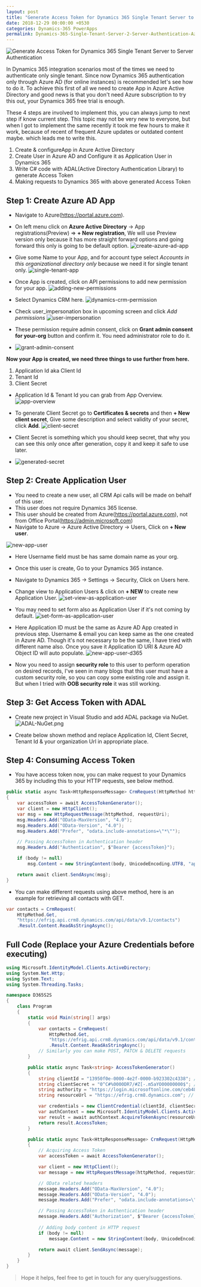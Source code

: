 ```yaml
---
layout: post
title: "Generate Access Token for Dynamics 365 Single Tenant Server to Server Authentication"
date: 2018-12-29 00:00:00 +0530
categories: Dynamics-365 PowerApps
permalink: Dynamics-365-Single-Tenant-Server-2-Server-Authentication-Azure-Active-Directory-Access-Token
---
```


![Generate Access Token for Dynamics 365 Single Tenant Server to Server Authentication](assets/2018-12-29/microsoft-dynamics-365-banner.jpg)

In Dynamics 365 integration scenarios most of the times we need to authenticate only single tenant. Since now Dynamics 365 authentication only through Azure AD (for online instances) is recommended let's see how to do it. To achieve this first of all we need to create App in Azure Active Directory and good news is that you don't need Azure subscription to try this out, your Dynamics 365 free trial is enough.

These 4 steps are involved to implement this, you can always jump to next step if know current step. This topic may not be very new to everyone, but when I got to implement the same recently it took me few hours to make it work, because of recent of frequent Azure updates or outdated content maybe. which leads me to write this.

1. Create & configureApp in Azure Active Directory
2. Create User in Azure AD and Configure it as Application User in Dynamics 365
3. Write C# code with ADAL(Active Directory Authentication Library) to generate Access Token
4. Making requests to Dynamics 365 with above generated Access Token

## Step 1: Create Azure AD App

* Navigate to Azure(https://portal.azure.com).
* On left menu click on **Azure Active Directory** -> App registrations(Preview) => **+ New registration**, We will use Preview version only because it has more straight forward options and going forward this only is going to be default option.
![create-azure-ad-app](assets/2018-12-29/create-azure-ad-app.png)

* Give some Name to your App, and for account type select *Accounts in this organizational directory only* because we need it for single tenant only.
![single-tenant-app](assets/2018-12-29/single-tenant-app.png)

* Once App is created, click on API permissions to add new permission for your app.
![adding-new-permissions](assets/2018-12-29/adding-new-permissions.png)

* Select Dynamics CRM here.
![dynamics-crm-permission](assets/2018-12-29/dynamics-crm-permission.png)

* Check user_impersonation box in upcoming screen and click *Add permissions*
![user-impersonation](assets/2018-12-29/user-impersonation.png)

* These permission require admin consent, click on **Grant admin consent for your-org** button and confirm it. You need administrator role to do it.
* ![grant-admin-consent](assets/2018-12-29/grant-admin-consent.png)

**Now your App is created, we need three things to use further from here.**

1. Application Id aka Client Id
2. Tenant Id
3. Client Secret

* Application Id & Tenant Id you can grab from App Overview.
![app-overview](assets/2018-12-29/app-overview.png)

* To generate Client Secret go to **Certificates & secrets** and then **+ New client secret**, Give some description and select validity of your secret, click **Add**.
![client-secret](assets/2018-12-29/client-secret.png)

* Client Secret is something which you should keep secret, that why you can see this only once after generation, copy it and keep it safe to use later.
* ![generated-secret](assets/2018-12-29/generated-secret.png)

## Step 2: Create Application User

* You need to create a new user, all CRM Api calls will be made on behalf of this user.
* This user does not require Dynamics 365 license.
* This user should be created from Azure(https://portal.azure.com), not from Office Portal(https://admin.microsoft.com)
* Navigate to Azure -> Azure Active Directory -> Users, Click on **+ New user**.

![new-app-user](assets/2018-12-29/new-app-user.png)
* Here Username field must be has same domain name as your org.
* Once this user is create, Go to your Dynamics 365 instance.
* Navigate to Dynamics 365 -> Settings -> Security, Click on Users here.
* Change view to Application Users & click on **+ NEW** to create new Application User.
![set-view-as-application-user](assets/2018-12-29/set-view-as-application-user.png)

* You may need to set form also as Application User if it's not coming by default.
![set-form-as-application-user](assets/2018-12-29/set-form-as-application-user.png)

* Here Application ID must be the same as Azure AD App created in previous step. Username & email you can keep same as the one created in Azure AD. Though it's not necessary to be the same, I have tried with different name also. Once you save it Application ID URI & Azure AD Object ID will auto populate.
![new-app-user-d365](assets/2018-12-29/new-app-user-d365.png)

* Now you need to assign **security role** to this user to perform operation on desired records, I've seen in many blogs that this user must have a custom security role, so you can copy some existing role and assign it. But when I tried with **OOB security role** it was still working.

## Step 3: Get Access Token with ADAL

* Create new project in Visual Studio and add ADAL package via NuGet.
![ADAL-NuGet.png](assets/2018-12-29/ADAL-NuGet.png)

* Create below shown method and replace Application Id, Client Secret, Tenant Id & your organization Url in appropriate place.

<script src="https://gist.github.com/AshV/45a8ed0c86a99d4e485f8d8bc7d843e1.js"></script>


## Step 4: Consuming Access Token

* You have access token now, you can make request to your Dynamics 365 by including this to your HTTP requests, see below method.

```csharp
public static async Task<HttpResponseMessage> CrmRequest(HttpMethod httpMethod, string requestUri, string body = null)
{
    var accessToken = await AccessTokenGenerator();
    var client = new HttpClient();
    var msg = new HttpRequestMessage(httpMethod, requestUri);
    msg.Headers.Add("OData-MaxVersion", "4.0");
    msg.Headers.Add("OData-Version", "4.0");
    msg.Headers.Add("Prefer", "odata.include-annotations=\"*\"");

    // Passing AccessToken in Authentication header
    msg.Headers.Add("Authentication", $"Bearer {accessToken}");

    if (body != null)
        msg.Content = new StringContent(body, UnicodeEncoding.UTF8, "application/json");

    return await client.SendAsync(msg);
}
```

* You can make different requests using above method, here is an example for retrieving all contacts with GET.

```csharp
var contacts = CrmRequest(
    HttpMethod.Get, 
    "https://efrig.api.crm8.dynamics.com/api/data/v9.1/contacts")
    .Result.Content.ReadAsStringAsync();
```

## Full Code (Replace your Azure Credentials before executing)

```csharp
using Microsoft.IdentityModel.Clients.ActiveDirectory;
using System.Net.Http;
using System.Text;
using System.Threading.Tasks;

namespace D365S2S
{
    class Program
    {
        static void Main(string[] args)
        {
            var contacts = CrmRequest(
                HttpMethod.Get,
                "https://efrig.api.crm8.dynamics.com/api/data/v9.1/contacts")
                .Result.Content.ReadAsStringAsync();
            // Similarly you can make POST, PATCH & DELETE requests
        }

        public static async Task<string> AccessTokenGenerator()
        {
            string clientId = "13950f0e-0000-4e2f-0000-b923302c4338"; // Your Azure AD Application ID
            string clientSecret = "0^C#%0000DR7/#Z[-.m5aYO00000000$"; // Client secret generated in your App
            string authority = "https://login.microsoftonline.com/ceb48f70-0000-1111-0000-9170f6a706a6"; // Azure AD App Tenant ID
            string resourceUrl = "https://efrig.crm8.dynamics.com"; // Your Dynamics 365 Organization URL

            var credentials = new ClientCredential(clientId, clientSecret);
            var authContext = new Microsoft.IdentityModel.Clients.ActiveDirectory.AuthenticationContext(authority);
            var result = await authContext.AcquireTokenAsync(resourceUrl, credentials);
            return result.AccessToken;
        }

        public static async Task<HttpResponseMessage> CrmRequest(HttpMethod httpMethod, string requestUri, string body = null)
        {
            // Acquiring Access Token
            var accessToken = await AccessTokenGenerator();

            var client = new HttpClient();
            var message = new HttpRequestMessage(httpMethod, requestUri);

            // OData related headers
            message.Headers.Add("OData-MaxVersion", "4.0");
            message.Headers.Add("OData-Version", "4.0");
            message.Headers.Add("Prefer", "odata.include-annotations=\"*\"");

            // Passing AccessToken in Authentication header
            message.Headers.Add("Authorization", $"Bearer {accessToken}");
            
            // Adding body content in HTTP request 
            if (body != null)
                message.Content = new StringContent(body, UnicodeEncoding.UTF8, "application/json");

            return await client.SendAsync(message);
        }
    }
}
```

> Hope it helps, feel free to get in touch for any query/suggestions. 